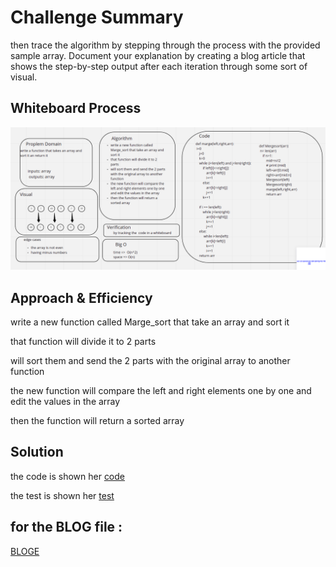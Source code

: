 # Challenge Summary
<!-- Description of the challenge -->
 then trace the algorithm by stepping through the process with the provided sample array. Document your explanation by creating a blog article that shows the step-by-step output after each iteration through some sort of visual.
## Whiteboard Process
<!-- Embedded whiteboard image -->
![cc26](./cc27.png)
## Approach & Efficiency
<!-- What approach did you take? Why? What is the Big O space/time for this approach? -->
write a new function called Marge_sort that take an array and sort it

that function will divide it to 2 parts

will sort them and send the 2 parts with the original array to another function

the new function will compare the left and right elements one by one and edit the values in the array

then the function will return a sorted array
## Solution
<!-- Show how to run your code, and examples of it in action -->
the code is shown her [code](./marge.py)

the test is shown her [test](./test_marge.py)

## for the BLOG file :

[BLOGE](./BLOG.md)